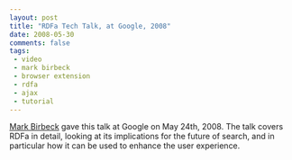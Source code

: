 ```yaml
---
layout: post
title: "RDFa Tech Talk, at Google, 2008"
date: 2008-05-30
comments: false
tags:
 - video
 - mark birbeck
 - browser extension
 - rdfa
 - ajax
 - tutorial
---
```

  
[Mark Birbeck](/mark-birbeck) gave this talk at Google on May 24th, 2008. The
talk covers RDFa in detail, looking at its implications for the future of
search, and in particular how it can be used to enhance the user experience.

  

